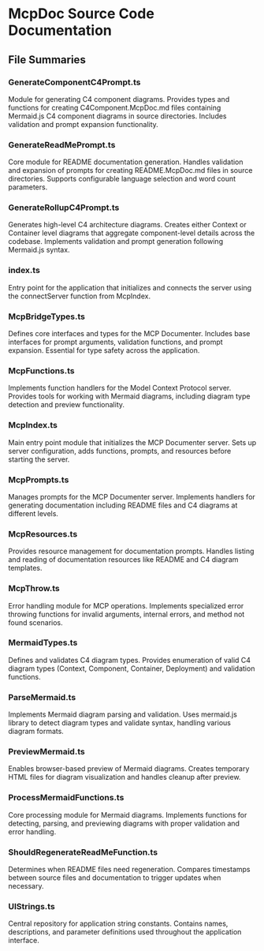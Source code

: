 # McpDoc Source Code Documentation

## File Summaries

### GenerateComponentC4Prompt.ts
Module for generating C4 component diagrams. Provides types and functions for creating C4Component.McpDoc.md files containing Mermaid.js C4 component diagrams in source directories. Includes validation and prompt expansion functionality.

### GenerateReadMePrompt.ts
Core module for README documentation generation. Handles validation and expansion of prompts for creating README.McpDoc.md files in source directories. Supports configurable language selection and word count parameters.

### GenerateRollupC4Prompt.ts
Generates high-level C4 architecture diagrams. Creates either Context or Container level diagrams that aggregate component-level details across the codebase. Implements validation and prompt generation following Mermaid.js syntax.

### index.ts
Entry point for the application that initializes and connects the server using the connectServer function from McpIndex.

### McpBridgeTypes.ts
Defines core interfaces and types for the MCP Documenter. Includes base interfaces for prompt arguments, validation functions, and prompt expansion. Essential for type safety across the application.

### McpFunctions.ts
Implements function handlers for the Model Context Protocol server. Provides tools for working with Mermaid diagrams, including diagram type detection and preview functionality.

### McpIndex.ts
Main entry point module that initializes the MCP Documenter server. Sets up server configuration, adds functions, prompts, and resources before starting the server.

### McpPrompts.ts
Manages prompts for the MCP Documenter server. Implements handlers for generating documentation including README files and C4 diagrams at different levels.

### McpResources.ts
Provides resource management for documentation prompts. Handles listing and reading of documentation resources like README and C4 diagram templates.

### McpThrow.ts
Error handling module for MCP operations. Implements specialized error throwing functions for invalid arguments, internal errors, and method not found scenarios.

### MermaidTypes.ts
Defines and validates C4 diagram types. Provides enumeration of valid C4 diagram types (Context, Component, Container, Deployment) and validation functions.

### ParseMermaid.ts
Implements Mermaid diagram parsing and validation. Uses mermaid.js library to detect diagram types and validate syntax, handling various diagram formats.

### PreviewMermaid.ts
Enables browser-based preview of Mermaid diagrams. Creates temporary HTML files for diagram visualization and handles cleanup after preview.

### ProcessMermaidFunctions.ts
Core processing module for Mermaid diagrams. Implements functions for detecting, parsing, and previewing diagrams with proper validation and error handling.

### ShouldRegenerateReadMeFunction.ts
Determines when README files need regeneration. Compares timestamps between source files and documentation to trigger updates when necessary.

### UIStrings.ts
Central repository for application string constants. Contains names, descriptions, and parameter definitions used throughout the application interface.